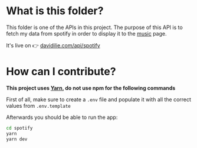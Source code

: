 # What is this folder?

This folder is one of the APIs in this project. The purpose of this API is to fetch my data from spotify in order to display it to the [music](https://davidilie.com/music) page.

It's live on 👉 [davidilie.com/api/spotify](https://davidilie.com/api/spotify)

# How can I contribute?

**This project uses [Yarn](https://yarnpkg.com/), do not use npm for the following commands**

First of all, make sure to create a `.env` file and populate it with all the correct values from `.env.template`

Afterwards you should be able to run the app:

```bash
cd spotify
yarn
yarn dev
```
